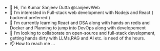 - 👋 Hi, I’m Kumar Sanjeev Dutta @sanjeevWeb
- 👀 I’m interested in Full-stack web development with Nodejs and React ( backend preferred )
- 🌱 I’m currently learning React and DSA along with hands on redis and Docker and Planning to jump into DevOps along with developement
- 💞️ I’m looking to collaborate on open-source and full-stack development, getting hands dirty with LLMs,RAG and AI etc. is need of the hours.
- 📫 How to reach me ...

<!---
sanjeevWeb/sanjeevWeb is a ✨ special ✨ repository because its `README.md` (this file) appears on your GitHub profile.
You can click the Preview link to take a look at your changes.
--->
